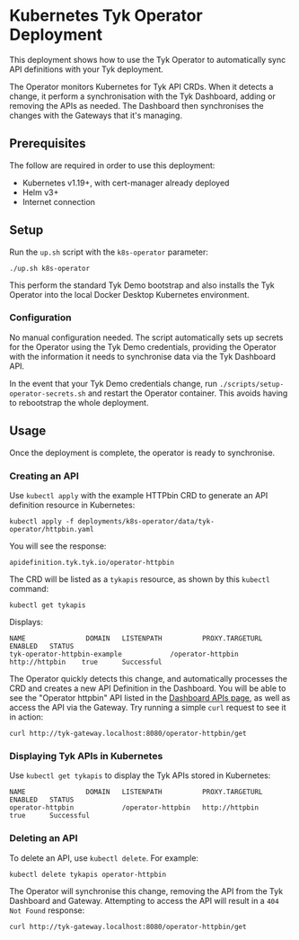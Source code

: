 # Kubernetes Tyk Operator Deployment

This deployment shows how to use the Tyk Operator to automatically sync API definitions with your Tyk deployment.

The Operator monitors Kubernetes for Tyk API CRDs. When it detects a change, it perform a synchronisation with the Tyk Dashboard, adding or removing the APIs as needed. The Dashboard then synchronises the changes with the Gateways that it's managing.

## Prerequisites

The follow are required in order to use this deployment:
- Kubernetes v1.19+, with cert-manager already deployed
- Helm v3+
- Internet connection

## Setup

Run the `up.sh` script with the `k8s-operator` parameter:

```
./up.sh k8s-operator
```

This perform the standard Tyk Demo bootstrap and also installs the Tyk Operator into the local Docker Desktop Kubernetes environment.

### Configuration

No manual configuration needed. The script automatically sets up secrets for the Operator using the Tyk Demo credentials, providing the Operator with the information it needs to synchronise data via the Tyk Dashboard API.

In the event that your Tyk Demo credentials change, run `./scripts/setup-operator-secrets.sh` and restart the Operator container. This avoids having to rebootstrap the whole deployment.

## Usage

Once the deployment is complete, the operator is ready to synchronise.

### Creating an API

Use `kubectl apply` with the example HTTPbin CRD to generate an API definition resource in Kubernetes:

```
kubectl apply -f deployments/k8s-operator/data/tyk-operator/httpbin.yaml
```

You will see the response:

```
apidefinition.tyk.tyk.io/operator-httpbin
```

The CRD will be listed as a `tykapis` resource, as shown by this `kubectl` command:

```
kubectl get tykapis
```

Displays:

```
NAME               DOMAIN   LISTENPATH          PROXY.TARGETURL   ENABLED   STATUS
tyk-operator-httpbin-example            /operator-httpbin   http://httpbin    true      Successful
```

The Operator quickly detects this change, and automatically processes the CRD and creates a new API Definition in the Dashboard. You will be able to see the "Operator httpbin" API listed in the [Dashboard APIs page](http://tyk-dashboard.localhost:3000/apis), as well as access the API via the Gateway. Try running a simple `curl` request to see it in action:

```
curl http://tyk-gateway.localhost:8080/operator-httpbin/get
```

### Displaying Tyk APIs in Kubernetes

Use `kubectl get tykapis` to display the Tyk APIs stored in Kubernetes:

```
NAME               DOMAIN   LISTENPATH          PROXY.TARGETURL      ENABLED   STATUS
operator-httpbin            /operator-httpbin   http://httpbin       true      Successful
```

### Deleting an API

To delete an API, use `kubectl delete`. For example:

```
kubectl delete tykapis operator-httpbin
```

The Operator will synchronise this change, removing the API from the Tyk Dashboard and Gateway. Attempting to access the API will result in a `404 Not Found` response:

```
curl http://tyk-gateway.localhost:8080/operator-httpbin/get
```
